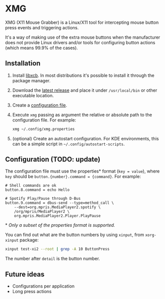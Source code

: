 # XMG

XMG (X11 Mouse Grabber) is a Linux/X11 tool for intercepting mouse
button press events and triggering actions.

It's a way of making use of the extra mouse buttons when the manufacturer
does not provide Linux drivers and/or tools for configuring button actions
(which means 99.9% of the cases).

## Installation

1. Install [libxcb](https://xcb.freedesktop.org/). In most distributions
it's possible to install it through the package manager.

2. Download the [latest release](https://github.com/edrd-f/xmg/releases) and
	 place it under `/usr/local/bin` or other executable location.

3. Create a [configuration file](#configuration).

4. Execute `xmg` passing as argument the relative or absolute path to the
	 configuration file. For example:

    ```sh
    xmg ~/.config/xmg.properties
    ```

5. (optional) Create an autostart configuration. For KDE environments, this
can be a simple script in `~/.config/autostart-scripts`.

## Configuration (TODO: update)

The configuration file must use the properties* format
(`key = value`), where `key` should be `button.{number}.command = {command}`.
For example:

```properties
# Shell commands are ok
button.8.command = echo Hello

# Spotify Play/Pause through D-Bus
button.9.command = dbus-send --type=method_call \
	--dest=org.mpris.MediaPlayer2.spotify \
	/org/mpris/MediaPlayer2 \
	org.mpris.MediaPlayer2.Player.PlayPause
```

\* _Only a subset of the properties format is supported._

You can find out what are the button numbers by using `xinput`, from `xorg-xinput` package:

```sh
xinput test-xi2 --root | grep -A 10 ButtonPress
```

The number after `detail` is the button number.

## Future ideas

* Configurations per application
* Long press actions
